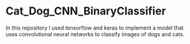 # Cat_Dog_CNN_BinaryClassifier
In this repository I used tensorflow and keras to implement a model that uses convolutional neural networks to classify images of dogs and cats.
